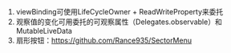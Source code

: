 1. viewBinding可使用LifeCycleOwner + ReadWriteProperty来委托
2. 观察值的变化可用委托的可观察属性（Delegates.observable）和MutableLiveData
3. 扇形按钮：https://github.com/Rance935/SectorMenu